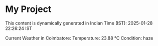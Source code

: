 # My Project

This content is dynamically generated in Indian Time (IST): 2025-01-28 22:26:24 IST


Current Weather in Coimbatore:
Temperature: 23.88 °C
Condition: haze
